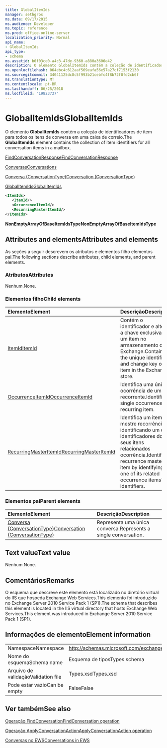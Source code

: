 ```yaml
---
title: GlobalItemIds
manager: sethgros
ms.date: 09/17/2015
ms.audience: Developer
ms.topic: reference
ms.prod: office-online-server
localization_priority: Normal
api_name:
- GlobalItemIds
api_type:
- schema
ms.assetid: b0f03ce0-a4c3-47de-9360-a880a3606e42
description: O elemento GlobalItemIds contém a coleção de identificadores de item para todos os itens de conversa em uma caixa de correio.
ms.openlocfilehash: 064ebc4c612aaf569eafa56e57a27cf7153f2130
ms.sourcegitcommit: 34041125dc8c5f993b21cebfc4f8b72f0fd2cb6f
ms.translationtype: MT
ms.contentlocale: pt-BR
ms.lasthandoff: 06/25/2018
ms.locfileid: "19823737"
---
```

# <a name="globalitemids"></a><span data-ttu-id="65c42-103">GlobalItemIds</span><span class="sxs-lookup"><span data-stu-id="65c42-103">GlobalItemIds</span></span>

<span data-ttu-id="65c42-104">O elemento **GlobalItemIds** contém a coleção de identificadores de item para todos os itens de conversa em uma caixa de correio.</span><span class="sxs-lookup"><span data-stu-id="65c42-104">The **GlobalItemIds** element contains the collection of item identifiers for all conversation items in a mailbox.</span></span> 
  
[<span data-ttu-id="65c42-105">FindConversationResponse</span><span class="sxs-lookup"><span data-stu-id="65c42-105">FindConversationResponse</span></span>](findconversationresponse.md)
  
[<span data-ttu-id="65c42-106">Conversas</span><span class="sxs-lookup"><span data-stu-id="65c42-106">Conversations</span></span>](conversations-ex15websvcsotherref.md)
  
[<span data-ttu-id="65c42-107">Conversa (ConversationType)</span><span class="sxs-lookup"><span data-stu-id="65c42-107">Conversation (ConversationType)</span></span>](conversation-conversationtype.md)
  
[<span data-ttu-id="65c42-108">GlobalItemIds</span><span class="sxs-lookup"><span data-stu-id="65c42-108">GlobalItemIds</span></span>](globalitemids.md)
  
```XML
<ItemIds>
   <ItemId/>
   <OccurrenceItemId/>
   <RecurringMasterItemId/>
</ItemIds>
```

 <span data-ttu-id="65c42-109">**NonEmptyArrayOfBaseItemIdsType**</span><span class="sxs-lookup"><span data-stu-id="65c42-109">**NonEmptyArrayOfBaseItemIdsType**</span></span>
## <a name="attributes-and-elements"></a><span data-ttu-id="65c42-110">Attributes and elements</span><span class="sxs-lookup"><span data-stu-id="65c42-110">Attributes and elements</span></span>

<span data-ttu-id="65c42-111">As seções a seguir descrevem os atributos e elementos filho elementos pai.</span><span class="sxs-lookup"><span data-stu-id="65c42-111">The following sections describe attributes, child elements, and parent elements.</span></span>
  
### <a name="attributes"></a><span data-ttu-id="65c42-112">Atributos</span><span class="sxs-lookup"><span data-stu-id="65c42-112">Attributes</span></span>

<span data-ttu-id="65c42-113">Nenhum.</span><span class="sxs-lookup"><span data-stu-id="65c42-113">None.</span></span>
  
### <a name="child-elements"></a><span data-ttu-id="65c42-114">Elementos filho</span><span class="sxs-lookup"><span data-stu-id="65c42-114">Child elements</span></span>

|<span data-ttu-id="65c42-115">**Elemento**</span><span class="sxs-lookup"><span data-stu-id="65c42-115">**Element**</span></span>|<span data-ttu-id="65c42-116">**Descrição**</span><span class="sxs-lookup"><span data-stu-id="65c42-116">**Description**</span></span>|
|:-----|:-----|
|[<span data-ttu-id="65c42-117">ItemId</span><span class="sxs-lookup"><span data-stu-id="65c42-117">ItemId</span></span>](itemid.md) <br/> |<span data-ttu-id="65c42-118">Contém o identificador e alterar a chave exclusiva de um item no armazenamento do Exchange.</span><span class="sxs-lookup"><span data-stu-id="65c42-118">Contains the unique identifier and change key of an item in the Exchange store.</span></span>  <br/> |
|[<span data-ttu-id="65c42-119">OccurrenceItemId</span><span class="sxs-lookup"><span data-stu-id="65c42-119">OccurrenceItemId</span></span>](occurrenceitemid.md) <br/> |<span data-ttu-id="65c42-120">Identifica uma única ocorrência de um item recorrente.</span><span class="sxs-lookup"><span data-stu-id="65c42-120">Identifies a single occurrence of a recurring item.</span></span>  <br/> |
|[<span data-ttu-id="65c42-121">RecurringMasterItemId</span><span class="sxs-lookup"><span data-stu-id="65c42-121">RecurringMasterItemId</span></span>](recurringmasteritemid.md) <br/> |<span data-ttu-id="65c42-122">Identifica um item-mestre recorrência identificando um dos identificadores dos seus itens relacionados ocorrência.</span><span class="sxs-lookup"><span data-stu-id="65c42-122">Identifies a recurrence master item by identifying one of its related occurrence items' identifiers.</span></span>  <br/> |
   
### <a name="parent-elements"></a><span data-ttu-id="65c42-123">Elementos pai</span><span class="sxs-lookup"><span data-stu-id="65c42-123">Parent elements</span></span>

|<span data-ttu-id="65c42-124">**Elemento**</span><span class="sxs-lookup"><span data-stu-id="65c42-124">**Element**</span></span>|<span data-ttu-id="65c42-125">**Descrição**</span><span class="sxs-lookup"><span data-stu-id="65c42-125">**Description**</span></span>|
|:-----|:-----|
|[<span data-ttu-id="65c42-126">Conversa (ConversationType)</span><span class="sxs-lookup"><span data-stu-id="65c42-126">Conversation (ConversationType)</span></span>](conversation-conversationtype.md) <br/> |<span data-ttu-id="65c42-127">Representa uma única conversa.</span><span class="sxs-lookup"><span data-stu-id="65c42-127">Represents a single conversation.</span></span>  <br/> |
   
## <a name="text-value"></a><span data-ttu-id="65c42-128">Text value</span><span class="sxs-lookup"><span data-stu-id="65c42-128">Text value</span></span>

<span data-ttu-id="65c42-129">Nenhum.</span><span class="sxs-lookup"><span data-stu-id="65c42-129">None.</span></span>
  
## <a name="remarks"></a><span data-ttu-id="65c42-130">Comentários</span><span class="sxs-lookup"><span data-stu-id="65c42-130">Remarks</span></span>

<span data-ttu-id="65c42-131">O esquema que descreve este elemento está localizado no diretório virtual do IIS que hospeda Exchange Web Services.This elemento foi introduzido no Exchange Server 2010 Service Pack 1 (SP1).</span><span class="sxs-lookup"><span data-stu-id="65c42-131">The schema that describes this element is located in the IIS virtual directory that hosts Exchange Web Services.This element was introduced in Exchange Server 2010 Service Pack 1 (SP1).</span></span>
  
## <a name="element-information"></a><span data-ttu-id="65c42-132">Informações de elemento</span><span class="sxs-lookup"><span data-stu-id="65c42-132">Element information</span></span>

|||
|:-----|:-----|
|<span data-ttu-id="65c42-133">Namespace</span><span class="sxs-lookup"><span data-stu-id="65c42-133">Namespace</span></span>  <br/> |http://schemas.microsoft.com/exchange/services/2006/types  <br/> |
|<span data-ttu-id="65c42-134">Nome do esquema</span><span class="sxs-lookup"><span data-stu-id="65c42-134">Schema name</span></span>  <br/> |<span data-ttu-id="65c42-135">Esquema de tipos</span><span class="sxs-lookup"><span data-stu-id="65c42-135">Types schema</span></span>  <br/> |
|<span data-ttu-id="65c42-136">Arquivo de validação</span><span class="sxs-lookup"><span data-stu-id="65c42-136">Validation file</span></span>  <br/> |<span data-ttu-id="65c42-137">Types.xsd</span><span class="sxs-lookup"><span data-stu-id="65c42-137">Types.xsd</span></span>  <br/> |
|<span data-ttu-id="65c42-138">Pode estar vazio</span><span class="sxs-lookup"><span data-stu-id="65c42-138">Can be empty</span></span>  <br/> |<span data-ttu-id="65c42-139">False</span><span class="sxs-lookup"><span data-stu-id="65c42-139">False</span></span>  <br/> |
   
## <a name="see-also"></a><span data-ttu-id="65c42-140">Ver também</span><span class="sxs-lookup"><span data-stu-id="65c42-140">See also</span></span>



[<span data-ttu-id="65c42-141">Operação FindConversation</span><span class="sxs-lookup"><span data-stu-id="65c42-141">FindConversation operation</span></span>](findconversation-operation.md)
  
[<span data-ttu-id="65c42-142">Operação ApplyConversationAction</span><span class="sxs-lookup"><span data-stu-id="65c42-142">ApplyConversationAction operation</span></span>](applyconversationaction-operation.md)


[<span data-ttu-id="65c42-143">Conversas no EWS</span><span class="sxs-lookup"><span data-stu-id="65c42-143">Conversations in EWS</span></span>](http://msdn.microsoft.com/library/91e64629-db6c-4c94-9dcb-d386232e8467%28Office.15%29.aspx)

